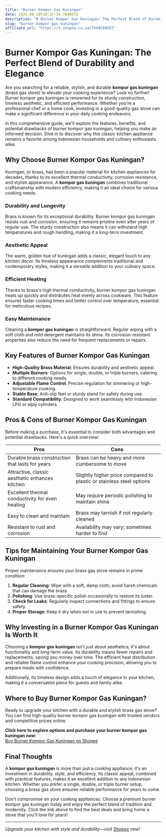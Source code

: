 ```yaml
---
title: "Burner Kompor Gas Kuningan"
date: 2025-06-18T10:37:34.784867Z
description: "# Burner Kompor Gas Kuningan: The Perfect Blend of Durability and Elegance..."
slug: "burner-kompor-gas-kuningan"
affiliate_url: "https://s.shopee.co.id/7V44C68VX2"
---
```

# Burner Kompor Gas Kuningan: The Perfect Blend of Durability and Elegance

Are you searching for a reliable, stylish, and durable **kompor gas kuningan** (brass gas stove) to elevate your cooking experience? Look no further! Burner kompor gas kuningan is renowned for its sturdy construction, timeless aesthetic, and efficient performance. Whether you're a professional chef or a home cook, investing in a good-quality gas stove can make a significant difference in your daily cooking endeavors.

In this comprehensive guide, we'll explore the features, benefits, and potential drawbacks of burner kompor gas kuningan, helping you make an informed decision. Dive in to discover why this classic kitchen appliance remains a favorite among Indonesian households and culinary enthusiasts alike.

## Why Choose Burner Kompor Gas Kuningan?

Kuningan, or brass, has been a popular material for kitchen appliances for decades, thanks to its excellent thermal conductivity, corrosion resistance, and stylish appearance. A **kompor gas kuningan** combines traditional craftsmanship with modern efficiency, making it an ideal choice for various cooking needs.

### Durability and Longevity

Brass is known for its exceptional durability. Burner kompor gas kuningan resists rust and corrosion, ensuring it remains pristine even after years of regular use. The sturdy construction also means it can withstand high temperatures and rough handling, making it a long-term investment.

### Aesthetic Appeal

The warm, golden hue of kuningan adds a classic, elegant touch to any kitchen decor. Its timeless appearance complements traditional and contemporary styles, making it a versatile addition to your culinary space.

### Efficient Heating

Thanks to brass's high thermal conductivity, burner kompor gas kuningan heats up quickly and distributes heat evenly across cookware. This feature ensures faster cooking times and better control over temperature, essential for meticulous recipes.

### Easy Maintenance

Cleaning a **kompor gas kuningan** is straightforward. Regular wiping with a soft cloth and mild detergent maintains its shine. Its corrosion-resistant properties also reduce the need for frequent replacements or repairs.

## Key Features of Burner Kompor Gas Kuningan

- **High-Quality Brass Material**: Ensures durability and aesthetic appeal.
- **Multiple Burners**: Options for single, double, or triple burners, catering to different cooking needs.
- **Adjustable Flame Control**: Precise regulation for simmering or high-temperature cooking.
- **Stable Base**: Anti-slip feet or sturdy stand for safety during use.
- **Standard Compatibility**: Designed to work seamlessly with Indonesian LPG or elpiji cylinders.

## Pros & Cons of Burner Kompor Gas Kuningan

Before making a purchase, it's essential to consider both advantages and potential drawbacks. Here's a quick overview:

| Pros                                              | Cons                                              |
|---------------------------------------------------|---------------------------------------------------|
| Durable brass construction that lasts for years | Brass can be heavy and more cumbersome to move |
| Attractive, classic aesthetic enhances kitchen | Slightly higher price compared to plastic or stainless steel options |
| Excellent thermal conductivity for even heating | May require periodic polishing to maintain shine |
| Easy to clean and maintain                     | Brass may tarnish if not regularly cleaned      |
| Resistant to rust and corrosion                  | Availability may vary; sometimes harder to find |

## Tips for Maintaining Your Burner Kompor Gas Kuningan

Proper maintenance ensures your brass gas stove remains in prime condition:

1. **Regular Cleaning**: Wipe with a soft, damp cloth; avoid harsh chemicals that can damage the brass.
2. **Polishing**: Use brass-specific polish occasionally to restore its luster.
3. **Check for Leaks**: Regularly inspect connections and fittings to ensure safety.
4. **Proper Storage**: Keep it dry when not in use to prevent tarnishing.

## Why Investing in a Burner Kompor Gas Kuningan Is Worth It

Choosing a **kompor gas kuningan** isn't just about aesthetics; it's about functionality and long-term value. Its durability means fewer repairs and replacements, saving you money over time. The efficient heat distribution and reliable flame control enhance your cooking precision, allowing you to prepare meals with confidence.

Additionally, its timeless design adds a touch of elegance to your kitchen, making it a conversation piece for guests and family alike.

## Where to Buy Burner Kompor Gas Kuningan?

Ready to upgrade your kitchen with a durable and stylish brass gas stove? You can find high-quality burner kompor gas kuningan with trusted vendors and competitive prices online.

**Click here to explore options and purchase your burner kompor gas kuningan now:**  
[Buy Burner Kompor Gas Kuningan on Shopee](https://s.shopee.co.id/7V44C68VX2)

## Final Thoughts

A **kompor gas kuningan** is more than just a cooking appliance; it's an investment in durability, style, and efficiency. Its classic appeal, combined with practical features, makes it an excellent addition to any Indonesian kitchen. Whether you prefer a single, double, or triple burner setup, choosing a brass gas stove ensures reliable performance for years to come.

Don't compromise on your cooking appliances. Choose a premium burner kompor gas kuningan today and enjoy the perfect blend of tradition and modernity. Click the link above to find the best deals and bring home a stove that you'll love for years!

---

*Upgrade your kitchen with style and durability—visit [Shopee](https://s.shopee.co.id/7V44C68VX2) now!*